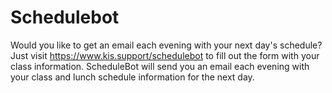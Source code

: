 # Schedulebot
Would you like to get an email each evening with your next day's schedule? Just visit https://www.kis.support/schedulebot to fill out the form with your class information. ScheduleBot will send you an email each evening with your class and lunch schedule information for the next day.
